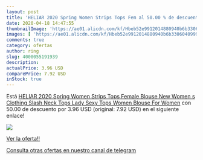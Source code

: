 ```yaml
---
layout: post
title: 'HELIAR 2020 Spring Women Strips Tops Fem al 50.00 % de descuento'
date: 2020-04-18 14:47:55
thumbnailImage: 'https://ae01.alicdn.com/kf/Hbeb52e9912014880940b6b3306040999X/HELIAR-2020-Spring-Women-Strips-Tops-Female-Blouse-New-Women-s-Clothing-Slash-Neck-Tops-Lady.jpg_350x350._SL200_.jpg'
images: [ 'https://ae01.alicdn.com/kf/Hbeb52e9912014880940b6b3306040999X/HELIAR-2020-Spring-Women-Strips-Tops-Female-Blouse-New-Women-s-Clothing-Slash-Neck-Tops-Lady.jpg_350x350._SL200_.jpg' ]
comments: true
category: ofertas
author: ring
slug: 4000055191939
description:
actualPrice: 3.96 USD
comparePrice: 7.92 USD
inStock: true
---
```


Está [HELIAR 2020 Spring Women Strips Tops Female Blouse New Women s Clothing Slash Neck Tops Lady Sexy Tops Women Blouse For Women](https://www.amazon.com/dp/4000055191939/?tag=redken08-20) con 50.00 de descuento por 3.96 USD (original: 7.92 USD) en el siguiente enlace!

[![](https://ae01.alicdn.com/kf/Hbeb52e9912014880940b6b3306040999X/HELIAR-2020-Spring-Women-Strips-Tops-Female-Blouse-New-Women-s-Clothing-Slash-Neck-Tops-Lady.jpg_350x350._SL200_.jpg)](https://www.amazon.com/dp/4000055191939/?tag=redken08-20)

[Ver la oferta!!](https://www.amazon.com/dp/4000055191939/?tag=redken08-20)

[Consulta otras ofertas en nuestro canal de telegram](https://t.me/s/ofertas25)
